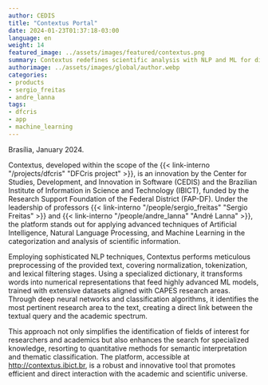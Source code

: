 ```yaml
---
author: CEDIS
title: "Contextus Portal"
date: 2024-01-23T01:37:18-03:00
language: en
weight: 14
featured_image: ../assets/images/featured/contextus.png
summary: Contextus redefines scientific analysis with NLP and ML for direct interaction with academic knowledge.
authorimage: ../assets/images/global/author.webp
categories:
- products
- sergio_freitas
- andre_lanna
tags: 
- dfcris
- app
- machine_learning
---
```

Brasília, January 2024.

Contextus, developed within the scope of the {{< link-interno "/projects/dfcris" "DFCris project" >}}, is an innovation by the Center for Studies, Development, and Innovation in Software (CEDIS) and the Brazilian Institute of Information in Science and Technology (IBICT), funded by the Research Support Foundation of the Federal District (FAP-DF). Under the leadership of professors {{< link-interno "/people/sergio_freitas" "Sergio Freitas" >}} and {{< link-interno "/people/andre_lanna" "André Lanna" >}}, the platform stands out for applying advanced techniques of Artificial Intelligence, Natural Language Processing, and Machine Learning in the categorization and analysis of scientific information.

Employing sophisticated NLP techniques, Contextus performs meticulous preprocessing of the provided text, covering normalization, tokenization, and lexical filtering stages. Using a specialized dictionary, it transforms words into numerical representations that feed highly advanced ML models, trained with extensive datasets aligned with CAPES research areas. Through deep neural networks and classification algorithms, it identifies the most pertinent research area to the text, creating a direct link between the textual query and the academic spectrum.

This approach not only simplifies the identification of fields of interest for researchers and academics but also enhances the search for specialized knowledge, resorting to quantitative methods for semantic interpretation and thematic classification. The platform, accessible at http://contextus.ibict.br, is a robust and innovative tool that promotes efficient and direct interaction with the academic and scientific universe.